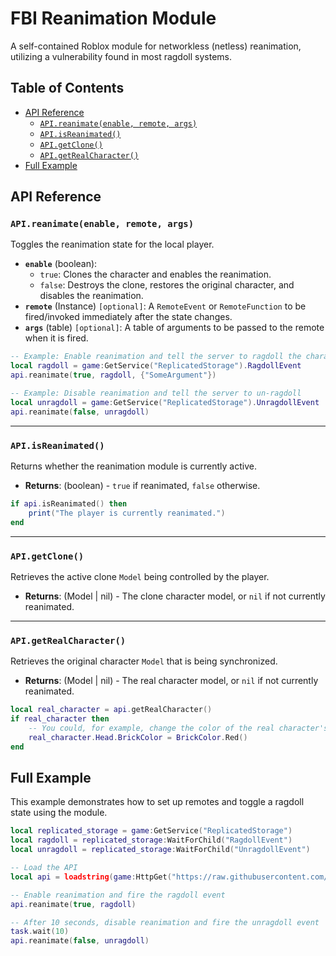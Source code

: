 # FBI Reanimation Module

A self-contained Roblox module for networkless (netless) reanimation, utilizing a vulnerability found in most ragdoll systems.

## Table of Contents

-   [API Reference](#api-reference)
    -   [`API.reanimate(enable, remote, args)`](#apireanimateenable-remote-args)
    -   [`API.isReanimated()`](#apiisreanimated)
    -   [`API.getClone()`](#apigetclone)
    -   [`API.getRealCharacter()`](#apigetrealcharacter)
-   [Full Example](#full-example)

## API Reference

### `API.reanimate(enable, remote, args)`

Toggles the reanimation state for the local player.

-   **`enable`** (boolean):
    -   `true`: Clones the character and enables the reanimation.
    -   `false`: Destroys the clone, restores the original character, and disables the reanimation.
-   **`remote`** (Instance) `[optional]`: A `RemoteEvent` or `RemoteFunction` to be fired/invoked immediately after the state changes.
-   **`args`** (table) `[optional]`: A table of arguments to be passed to the remote when it is fired.

```lua
-- Example: Enable reanimation and tell the server to ragdoll the character
local ragdoll = game:GetService("ReplicatedStorage").RagdollEvent
api.reanimate(true, ragdoll, {"SomeArgument"})

-- Example: Disable reanimation and tell the server to un-ragdoll
local unragdoll = game:GetService("ReplicatedStorage").UnragdollEvent
api.reanimate(false, unragdoll)
```

---

### `API.isReanimated()`

Returns whether the reanimation module is currently active.

-   **Returns**: (boolean) - `true` if reanimated, `false` otherwise.

```lua
if api.isReanimated() then
    print("The player is currently reanimated.")
end
```

---

### `API.getClone()`

Retrieves the active clone `Model` being controlled by the player.

-   **Returns**: (Model | nil) - The clone character model, or `nil` if not currently reanimated.

---

### `API.getRealCharacter()`

Retrieves the original character `Model` that is being synchronized.

-   **Returns**: (Model | nil) - The real character model, or `nil` if not currently reanimated.

```lua
local real_character = api.getRealCharacter()
if real_character then
    -- You could, for example, change the color of the real character's parts
    real_character.Head.BrickColor = BrickColor.Red()
end
```

## Full Example

This example demonstrates how to set up remotes and toggle a ragdoll state using the module.

```lua
local replicated_storage = game:GetService("ReplicatedStorage")
local ragdoll = replicated_storage:WaitForChild("RagdollEvent")
local unragdoll = replicated_storage:WaitForChild("UnragdollEvent")

-- Load the API
local api = loadstring(game:HttpGet("https://raw.githubusercontent.com/x64entry/universal-reanimate-api/refs/heads/main/module.lua"))()

-- Enable reanimation and fire the ragdoll event
api.reanimate(true, ragdoll)

-- After 10 seconds, disable reanimation and fire the unragdoll event
task.wait(10)
api.reanimate(false, unragdoll)
```
